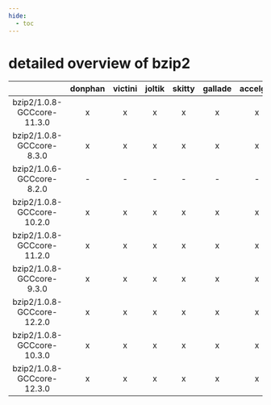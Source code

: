 ```yaml
---
hide:
  - toc
---
```


detailed overview of bzip2
==========================

| |donphan|victini|joltik|skitty|gallade|accelgor|swalot|doduo|
| :---: | :---: | :---: | :---: | :---: | :---: | :---: | :---: | :---: |
|bzip2/1.0.8-GCCcore-11.3.0|x|x|x|x|x|x|x|x|
|bzip2/1.0.8-GCCcore-8.3.0|x|x|x|x|x|x|x|x|
|bzip2/1.0.6-GCCcore-8.2.0|-|-|-|-|-|-|x|x|
|bzip2/1.0.8-GCCcore-10.2.0|x|x|x|x|x|x|x|x|
|bzip2/1.0.8-GCCcore-11.2.0|x|x|x|x|x|x|x|x|
|bzip2/1.0.8-GCCcore-9.3.0|x|x|x|x|x|x|x|x|
|bzip2/1.0.8-GCCcore-12.2.0|x|x|x|x|x|x|x|x|
|bzip2/1.0.8-GCCcore-10.3.0|x|x|x|x|x|x|x|x|
|bzip2/1.0.8-GCCcore-12.3.0|x|x|x|x|x|x|x|x|
